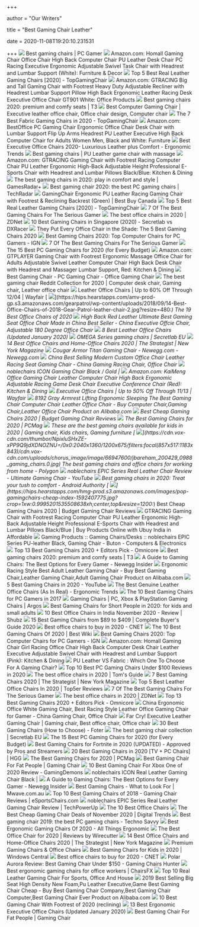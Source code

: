 +++
        
author = "Our Writers"
        
title = "Best Gaming Chair Leather"
        
date = 2020-11-08T19:20:10.231531
        
+++
[ ![](https://cdn.mos.cms.futurecdn.net/eTsGaLnVkpozHC9CqhA6dK.jpg)](https://cdn.mos.cms.futurecdn.net/eTsGaLnVkpozHC9CqhA6dK.jpg) Best gaming chairs | PC Gamer
[ ![](https://images-na.ssl-images-amazon.com/images/I/61HEqHMkRhL._AC_SY355_.jpg)](https://images-na.ssl-images-amazon.com/images/I/61HEqHMkRhL._AC_SY355_.jpg) Amazon.com: Homall Gaming Chair Office Chair High Back Computer Chair PU  Leather Desk Chair PC Racing Executive Ergonomic Adjustable Swivel Task  Chair with Headrest and Lumbar Support (White): Furniture & Decor
[ ![](https://topgamingchair.com/wp-content/uploads/2018/10/Epic.jpg)](https://topgamingchair.com/wp-content/uploads/2018/10/Epic.jpg) Top 5 Best Real Leather Gaming Chairs [2020] - TopGamingChair
[ ![](https://images-na.ssl-images-amazon.com/images/I/618QKUNsG1L._AC_SY879_.jpg)](https://images-na.ssl-images-amazon.com/images/I/618QKUNsG1L._AC_SY879_.jpg) Amazon.com: GTRACING Big and Tall Gaming Chair with Footrest Heavy Duty  Adjustable Recliner with Headrest Lumbar Support Pillow High Back Ergonomic  Leather Racing Desk Executive Office Chair GT901 White: Office Products
[ ![](https://cdn.mos.cms.futurecdn.net/zxPvL2EJDGyt78Yqh2EvQP.jpg)](https://cdn.mos.cms.futurecdn.net/zxPvL2EJDGyt78Yqh2EvQP.jpg) Best gaming chairs 2020: premium and comfy seats | T3
[ ![](https://i.pinimg.com/originals/6b/8d/54/6b8d54510ab9854f8ee73926ffa732a3.jpg)](https://i.pinimg.com/originals/6b/8d/54/6b8d54510ab9854f8ee73926ffa732a3.jpg) Best Computer Gaming Chair | Executive leather office chair, Office chair  design, Computer chair
[ ![](https://topgamingchair.com/wp-content/uploads/2018/12/SecretLab_Omega_Titan-tissu-1024x731.jpg)](https://topgamingchair.com/wp-content/uploads/2018/12/SecretLab_Omega_Titan-tissu-1024x731.jpg) The 7 Best Fabric Gaming Chairs in 2020 - TopGamingChair
[ ![](https://images-na.ssl-images-amazon.com/images/I/51V5budxXHL._AC_SX522_.jpg)](https://images-na.ssl-images-amazon.com/images/I/51V5budxXHL._AC_SX522_.jpg) Amazon.com: BestOffice PC Gaming Chair Ergonomic Office Chair Desk Chair  with Lumbar Support Flip Up Arms Headrest PU Leather Executive High Back  Computer Chair for Adults Women Men, Black and White: Furniture
[ ![](http://ergonomictrends.com/wp-content/uploads/2018/05/best-executive-chairs-reviews.jpg)](http://ergonomictrends.com/wp-content/uploads/2018/05/best-executive-chairs-reviews.jpg) Best Executive Office Chairs 2020- Luxurious Leather plus Comfort -  Ergonomic Trends
[ ![](https://www.yitahome.com/pub/media/catalog/product/cache/4d01f07dddfb48d6790f549f1bfd26c6/m/a/massage_gaming_chair_high_back_pu_with_lumbar_support_black_1_1.jpg)](https://www.yitahome.com/pub/media/catalog/product/cache/4d01f07dddfb48d6790f549f1bfd26c6/m/a/massage_gaming_chair_high_back_pu_with_lumbar_support_black_1_1.jpg) Best gaming chairs | PU Leather game chair with massage
[ ![](https://images-na.ssl-images-amazon.com/images/I/61%2BMobm1IML._AC_SY879_.jpg)](https://images-na.ssl-images-amazon.com/images/I/61%2BMobm1IML._AC_SY879_.jpg) Amazon.com: GTRACING Gaming Chair with Footrest Racing Computer Chair PU  Leather Ergonomic High-Back Adjustable Height Professional E-Sports Chair  with Headrest and Lumbar Pillows Black/Blue: Kitchen & Dining
[ ![](https://cdn.mos.cms.futurecdn.net/JhAv8G8wDXT8JNsSrq3Gvk.jpg)](https://cdn.mos.cms.futurecdn.net/JhAv8G8wDXT8JNsSrq3Gvk.jpg) The best gaming chairs in 2020: play in comfort and style | GamesRadar+
[ ![](https://cdn.mos.cms.futurecdn.net/8uyuPRKS2svHBhMZkZYkFg.jpg)](https://cdn.mos.cms.futurecdn.net/8uyuPRKS2svHBhMZkZYkFg.jpg) Best gaming chair 2020: the best PC gaming chairs | TechRadar
[ ![](https://multimedia.bbycastatic.ca/multimedia/products/500x500/132/13239/13239804.jpg)](https://multimedia.bbycastatic.ca/multimedia/products/500x500/132/13239/13239804.jpg) GamingChair Ergonomic PU Leather Racing Gaming Chair with Footrest &  Reclining Backrest (Green) | Best Buy Canada
[ ![](https://topgamingchair.com/wp-content/uploads/2018/11/Real-leather-gaming-chair-Copie.jpg)](https://topgamingchair.com/wp-content/uploads/2018/11/Real-leather-gaming-chair-Copie.jpg) Top 5 Best Real Leather Gaming Chairs [2020] - TopGamingChair
[ ![](https://specials-images.forbesimg.com/imageserve/5e98cdd2f45f0500075eb18c/960x0.jpg?cropX1=0&cropX2=500&cropY1=0&cropY2=500)](https://specials-images.forbesimg.com/imageserve/5e98cdd2f45f0500075eb18c/960x0.jpg?cropX1=0&cropX2=500&cropY1=0&cropY2=500) 7 Of The Best Gaming Chairs For The Serious Gamer
[ ![](https://zdnet4.cbsistatic.com/hub/i/r/2020/01/17/c0ad1bc6-1ebd-44b4-a35b-3f8aae0e3b21/resize/1200xauto/619579acbabc397154153b14544fd1f2/office-chair-4.jpg)](https://zdnet4.cbsistatic.com/hub/i/r/2020/01/17/c0ad1bc6-1ebd-44b4-a35b-3f8aae0e3b21/resize/1200xauto/619579acbabc397154153b14544fd1f2/office-chair-4.jpg) The best office chairs in 2020 | ZDNet
[ ![](https://www.drumitloud.com/wp-content/uploads/2019/06/Best-Gaming-Chair-Singapore.jpg)](https://www.drumitloud.com/wp-content/uploads/2019/06/Best-Gaming-Chair-Singapore.jpg) 10 Best Gaming Chairs in Singapore (2020) - Secretlab vs DXRacer
[ ![](https://basic-tutorials.com/wp-content/uploads/2019/06/Best-Gaming-Chairs.jpg)](https://basic-tutorials.com/wp-content/uploads/2019/06/Best-Gaming-Chairs.jpg) They Put Every Office Chair in the Shade: The 5 Best Gaming Chairs 2020
[ ![](https://oyster.ignimgs.com/wordpress/stg.ign.com/2019/06/Titan-2.jpg)](https://oyster.ignimgs.com/wordpress/stg.ign.com/2019/06/Titan-2.jpg) Best Gaming Chairs 2020: Top Computer Chairs for PC Gamers - IGN
[ ![](https://thumbor.forbes.com/thumbor/fit-in/1200x0/filters%3Aformat%28jpg%29/https%3A%2F%2Fspecials-images.forbesimg.com%2Fimageserve%2F5e98cd9811164600064006c1%2F0x0.jpg)](https://thumbor.forbes.com/thumbor/fit-in/1200x0/filters%3Aformat%28jpg%29/https%3A%2F%2Fspecials-images.forbesimg.com%2Fimageserve%2F5e98cd9811164600064006c1%2F0x0.jpg) 7 Of The Best Gaming Chairs For The Serious Gamer
[ ![](https://techguided.com/wp-content/uploads/2019/10/The-Best-Gaming-Chairs.jpg)](https://techguided.com/wp-content/uploads/2019/10/The-Best-Gaming-Chairs.jpg) The 15 Best PC Gaming Chairs for 2020 (for Every Budget)
[ ![](https://images-na.ssl-images-amazon.com/images/I/61UXCxMNaWL._AC_SY879_.jpg)](https://images-na.ssl-images-amazon.com/images/I/61UXCxMNaWL._AC_SY879_.jpg) Amazon.com: GTPLAYER Gaming Chair with Footrest Ergonomic Massage Office  Chair for Adults Adjustable Swivel Leather Computer Chair High Back Desk  Chair with Headrest and Massager Lumbar Support, Red: Kitchen & Dining
[ ![](https://www.neo-online.co.uk/media/catalog/product/cache/1/image/650x650/9df78eab33525d08d6e5fb8d27136e95/b/l/blue_300_1.jpg)](https://www.neo-online.co.uk/media/catalog/product/cache/1/image/650x650/9df78eab33525d08d6e5fb8d27136e95/b/l/blue_300_1.jpg) Best Gaming Chair - PC Gaming Chair - Office Gaming Chair
[ ![](https://i.pinimg.com/736x/af/9a/f3/af9af30f0e2c86d68ff36613f936880e.jpg)](https://i.pinimg.com/736x/af/9a/f3/af9af30f0e2c86d68ff36613f936880e.jpg) The best gaming chair Reddit Collection for 2020 | Computer desk chair, Gaming  chair, Leather office chair
[ ![](https://secure.img1-fg.wfcdn.com/im/40922918/resize-h600-w600%5Ecompr-r85/6435/6435809/Leather+Office+Chairs.jpg)](https://secure.img1-fg.wfcdn.com/im/40922918/resize-h600-w600%5Ecompr-r85/6435/6435809/Leather+Office+Chairs.jpg) Leather Office Chairs | Up to 60% Off Through 12/04 | Wayfair
[ ![](https://hips.hearstapps.com/amv-prod-gp.s3.amazonaws.com/gearpatrol/wp-content/uploads/2018/09/14-Best-Office-Chairs-of-2018-Gear-Patrol-leather-chair-2.jpg?resize=480:*)](https://hips.hearstapps.com/amv-prod-gp.s3.amazonaws.com/gearpatrol/wp-content/uploads/2018/09/14-Best-Office-Chairs-of-2018-Gear-Patrol-leather-chair-2.jpg?resize=480:*) The 19 Best Office Chairs of 2020
[ ![](https://image.made-in-china.com/202f0j00JOTaMgIDIEpt/High-Back-Red-Leather-Ultimate-Best-Gaming-Seat-Office-Chair-Made-in-China-Best-Seller.jpg)](https://image.made-in-china.com/202f0j00JOTaMgIDIEpt/High-Back-Red-Leather-Ultimate-Best-Gaming-Seat-Office-Chair-Made-in-China-Best-Seller.jpg) High Back Red Leather Ultimate Best Gaming Seat Office Chair Made in China  Best Seller - China Executive Offcie Chair, Adjustable 180 Degree Office  Chair
[ ![](https://chairsbuddy.com/wp-content/uploads/2018/10/Best-Leather-Office-Chair.jpg)](https://chairsbuddy.com/wp-content/uploads/2018/10/Best-Leather-Office-Chair.jpg) 8 Best Leather Office Chairs (Updated January 2020)
[ ![](https://cdn.shopify.com/s/files/1/2360/6457/files/turntable_2020_OM_pu_stealth_2-min.jpg?v=2079812668809504478)](https://cdn.shopify.com/s/files/1/2360/6457/files/turntable_2020_OM_pu_stealth_2-min.jpg?v=2079812668809504478) OMEGA Series gaming chairs | Secretlab EU
[ ![](https://pyxis.nymag.com/v1/imgs/fdc/3a6/86a7075e3525ef1c07994401e3cd530a78-amazon-basics-exec-chair.rsquare.w600.jpg)](https://pyxis.nymag.com/v1/imgs/fdc/3a6/86a7075e3525ef1c07994401e3cd530a78-amazon-basics-exec-chair.rsquare.w600.jpg) 14 Best Office Chairs and Home-Office Chairs 2020 | The Strategist | New  York Magazine
[ ![](https://c1.neweggimages.com/ProductImage/26-567-036-V01.jpg)](https://c1.neweggimages.com/ProductImage/26-567-036-V01.jpg) Cougar Armor Titan Gaming Chair - Newegg.com - Newegg.com
[ ![](https://image.made-in-china.com/2f0j00FfVYmOznLakZ/Best-Selling-Modern-Custom-Office-Chair-Leather-Racing-Seat-Gaming-Chair.jpg)](https://image.made-in-china.com/2f0j00FfVYmOznLakZ/Best-Selling-Modern-Custom-Office-Chair-Leather-Racing-Seat-Gaming-Chair.jpg) China Best Selling Modern Custom Office Chair Leather Racing Seat Gaming  Chair - China Gaming Racing Chair, Office Chair
[ ![](https://pcandparts.com/wp-content/uploads/noblechair-icon-black-gold-gaming-chair-pu-1.jpg)](https://pcandparts.com/wp-content/uploads/noblechair-icon-black-gold-gaming-chair-pu-1.jpg) noblechairs ICON Gaming Chair Black / Gold |
[ ![](https://images-na.ssl-images-amazon.com/images/I/71C8CQ8xbtL._AC_SX522_.jpg)](https://images-na.ssl-images-amazon.com/images/I/71C8CQ8xbtL._AC_SX522_.jpg) Amazon.com: KaiMeng Office Gaming Chair Leather Computer Chair High Back  Ergonomic Adjustable Racing Game Desk Chair Executive Conference Chair  (Red): Kitchen & Dining
[ ![](https://secure.img1-fg.wfcdn.com/im/21450241/resize-h600-w600%5Ecompr-r85/1807/18076745/Executive+Office+Chairs.jpg)](https://secure.img1-fg.wfcdn.com/im/21450241/resize-h600-w600%5Ecompr-r85/1807/18076745/Executive+Office+Chairs.jpg) Executive Office Chairs | Up to 50% Off Through 11/13 | Wayfair
[ ![](https://sc01.alicdn.com/kf/HTB1Rf0sarr1gK0jSZR0q6zP8XXa8/205860001/HTB1Rf0sarr1gK0jSZR0q6zP8XXa8.jpg_.webp)](https://sc01.alicdn.com/kf/HTB1Rf0sarr1gK0jSZR0q6zP8XXa8/205860001/HTB1Rf0sarr1gK0jSZR0q6zP8XXa8.jpg_.webp) 8192 Gray Armrest Lifting Ergonomic Sleeping The Best Gaming Chair Computer Chair  Leather Office Chair - Buy Computer Chair,Gaming Chair,Leather Office Chair  Product on Alibaba.com
[ ![](https://hips.hearstapps.com/vader-prod.s3.amazonaws.com/1592321515-xrocker-1592321507.jpg?crop=0.8375xw:1xh;center,top&resize=320%3A%2A)](https://hips.hearstapps.com/vader-prod.s3.amazonaws.com/1592321515-xrocker-1592321507.jpg?crop=0.8375xw:1xh;center,top&resize=320%3A%2A) Best Cheap Gaming Chairs 2020 | Budget Gaming Chair Reviews
[ ![](https://i.pcmag.com/imagery/reviews/00yJS0v45fMMdRvhAp53QsN-4.1569474653.fit_lpad.size_625x365.jpg)](https://i.pcmag.com/imagery/reviews/00yJS0v45fMMdRvhAp53QsN-4.1569474653.fit_lpad.size_625x365.jpg) The Best Gaming Chairs for 2020 | PCMag
[ ![](https://i.pinimg.com/originals/d5/a2/72/d5a2720d3ec0d1e1324f841900396074.png)](https://i.pinimg.com/originals/d5/a2/72/d5a2720d3ec0d1e1324f841900396074.png) These are the best gaming chairs available for kids in 2020 | Gaming chair,  Kids chairs, Gaming furniture
[ ![](https://cdn.vox-cdn.com/thumbor/NpixluSHxZE-xPP9Q9jdXDNOZNU=/0x0:2040x1360/1200x675/filters:focal(857x517:1183x843)/cdn.vox-cdn.com/uploads/chorus_image/image/66947600/jbareham_200429_0988_gaming_chairs.0.jpg)](https://cdn.vox-cdn.com/thumbor/NpixluSHxZE-xPP9Q9jdXDNOZNU=/0x0:2040x1360/1200x675/filters:focal(857x517:1183x843)/cdn.vox-cdn.com/uploads/chorus_image/image/66947600/jbareham_200429_0988_gaming_chairs.0.jpg) The best gaming chairs and office chairs for working from home - Polygon
[ ![](https://i.ytimg.com/vi/n2FEmYwe2zE/maxresdefault.jpg)](https://i.ytimg.com/vi/n2FEmYwe2zE/maxresdefault.jpg) noblechairs EPIC Series Real Leather Chair Review - Ultimate Gaming Chair -  YouTube
[ ![](https://cdn57.androidauthority.net/wp-content/uploads/2019/11/Secretlab-Omega-gaming-chair.jpg)](https://cdn57.androidauthority.net/wp-content/uploads/2019/11/Secretlab-Omega-gaming-chair.jpg) Best gaming chairs in 2020: Treat your tush to comfort - Android Authority
[ ![](https://hips.hearstapps.com/hmg-prod.s3.amazonaws.com/images/pop-gamingchairs-cheap-index-1592407775.jpg?crop=1xw:0.9995201535508638xh;center,top&resize=1200:*)](https://hips.hearstapps.com/hmg-prod.s3.amazonaws.com/images/pop-gamingchairs-cheap-index-1592407775.jpg?crop=1xw:0.9995201535508638xh;center,top&resize=1200:*) Best Cheap Gaming Chairs 2020 | Budget Gaming Chair Reviews
[ ![](https://www.ubuy.co.in/productimg/?image=aHR0cHM6Ly9pbWFnZXMtbmEuc3NsLWltYWdlcy1hbWF6b24uY29tL2ltYWdlcy9JLzYxJTJCTW9ibTFJTUwuX1NTNDAwXy5qcGc.jpg)](https://www.ubuy.co.in/productimg/?image=aHR0cHM6Ly9pbWFnZXMtbmEuc3NsLWltYWdlcy1hbWF6b24uY29tL2ltYWdlcy9JLzYxJTJCTW9ibTFJTUwuX1NTNDAwXy5qcGc.jpg) GTRACING Gaming Chair with Footrest Racing Computer Chair PU Leather  Ergonomic High-Back Adjustable Height Professional E-Sports Chair with  Headrest and Lumbar Pillows Black/Blue | Buy Products Online with Ubuy  India in Affordable
[ ![](https://butonks.com/images/detailed/10/92984_3_noblechairs-epic-black-nbl-pu-bla-002.jpg)](https://butonks.com/images/detailed/10/92984_3_noblechairs-epic-black-nbl-pu-bla-002.jpg) Gaming Products :: Gaming Chairs/Desks :: noblechairs EPIC Series PU-leather  Black, Gaming Chair - Buton - Computers & Electronics
[ ![](https://www.omnicoreagency.com/wp-content/uploads/2020/01/Homall-Gaming-Chair-Racing-Style-High-Back-PU-Leather-Office-Chair-List.jpg)](https://www.omnicoreagency.com/wp-content/uploads/2020/01/Homall-Gaming-Chair-Racing-Style-High-Back-PU-Leather-Office-Chair-List.jpg) Top 13 Best Gaming Chairs 2020 + Editors Pick - Omnicore
[ ![](https://cdn.mos.cms.futurecdn.net/G74TKEpYcbaNoKnmjbJfPD.jpg)](https://cdn.mos.cms.futurecdn.net/G74TKEpYcbaNoKnmjbJfPD.jpg) Best gaming chairs 2020: premium and comfy seats | T3
[ ![](https://www.newegg.com/insider/wp-content/uploads/2019/05/Chairs-12.jpg)](https://www.newegg.com/insider/wp-content/uploads/2019/05/Chairs-12.jpg) A Guide to Gaming Chairs: The Best Options for Every Gamer - Newegg Insider
[ ![](https://sc01.alicdn.com/kf/HTB18e7hgm8YBeNkSnb4q6yevFXap/223432890/HTB18e7hgm8YBeNkSnb4q6yevFXap.jpg)](https://sc01.alicdn.com/kf/HTB18e7hgm8YBeNkSnb4q6yevFXap/223432890/HTB18e7hgm8YBeNkSnb4q6yevFXap.jpg) Ergonomic Racing Style Best Adult Leather Gaming Chair - Buy Best Gaming  Chair,Leather Gaming Chair,Adult Gaming Chair Product on Alibaba.com
[ ![](https://i.ytimg.com/vi/E--4mzIoTeQ/maxresdefault.jpg)](https://i.ytimg.com/vi/E--4mzIoTeQ/maxresdefault.jpg) 5 Best Gaming Chairs in 2020 - YouTube
[ ![](http://ergonomictrends.com/wp-content/uploads/2020/04/best-genuine-leather-office-chairs.jpg)](http://ergonomictrends.com/wp-content/uploads/2020/04/best-genuine-leather-office-chairs.jpg) The Best Genuine Leather Office Chairs (As In Real) - Ergonomic Trends
[ ![](https://res.cloudinary.com/lmn/image/upload/e_sharpen:100/f_auto,fl_lossy,q_auto/v1/gameskinnyc/h/e/a/header-8d342.png)](https://res.cloudinary.com/lmn/image/upload/e_sharpen:100/f_auto,fl_lossy,q_auto/v1/gameskinnyc/h/e/a/header-8d342.png) The 10 Best Gaming Chairs for PC Gamers in 2017
[ ![](https://media.4rgos.it/s/Argos/8036478_R_SET?w=270&h=270&qlt=75&fmt.jpeg.interlaced=true)](https://media.4rgos.it/s/Argos/8036478_R_SET?w=270&h=270&qlt=75&fmt.jpeg.interlaced=true) Gaming Chairs | PC, Xbox & PlayStation Gaming Chairs | Argos
[ ![](https://cdn-stack.compsmag.com/wp-content/uploads/2020/04/5-21-972x1024.jpg)](https://cdn-stack.compsmag.com/wp-content/uploads/2020/04/5-21-972x1024.jpg) Best Gaming Chairs for Short People in 2020: for kids and small adults
[ ![](https://www.shubz.in/wp-content/uploads/2020/06/Best-office-chair-in-India.png)](https://www.shubz.in/wp-content/uploads/2020/06/Best-office-chair-in-India.png) 10 Best Office Chairs in India November 2020 - Review | Shubz
[ ![](https://gadgets-reviews.com/images/images_2020/Best-Gaming-Chairs-info.jpg)](https://gadgets-reviews.com/images/images_2020/Best-Gaming-Chairs-info.jpg) 15 Best Gaming Chairs from $89 to $409 | Complete Buyer's Guide 2020
[ ![](https://cnet1.cbsistatic.com/img/VDrVBm6BI9fAEbMmNQ0Z_HJIJhA=/940x528/2020/08/03/df093be5-1498-4cc6-9f63-977e360d6028/amazonbasics.jpg)](https://cnet1.cbsistatic.com/img/VDrVBm6BI9fAEbMmNQ0Z_HJIJhA=/940x528/2020/08/03/df093be5-1498-4cc6-9f63-977e360d6028/amazonbasics.jpg) Best office chairs to buy in 2020 - CNET
[ ![](https://www.best.wiki/wp-content/uploads/2020/06/best-gaming-chair-01.jpg)](https://www.best.wiki/wp-content/uploads/2020/06/best-gaming-chair-01.jpg) The 10 Best Gaming Chairs Of 2020 | Best Wiki
[ ![](https://oyster.ignimgs.com/wordpress/stg.ign.com/2020/01/IMG_20200107_140819.jpg)](https://oyster.ignimgs.com/wordpress/stg.ign.com/2020/01/IMG_20200107_140819.jpg) Best Gaming Chairs 2020: Top Computer Chairs for PC Gamers - IGN
[ ![](https://images-na.ssl-images-amazon.com/images/I/81UeyA7b1uL._AC_SL1500_.jpg)](https://images-na.ssl-images-amazon.com/images/I/81UeyA7b1uL._AC_SL1500_.jpg) Amazon.com: Homall Gaming Chair Girl Racing Office Chair High Back Computer  Desk Chair Leather Executive Adjustable Swivel Chair with Headrest and  Lumbar Support (Pink): Kitchen & Dining
[ ![](https://topgamingchair.com/wp-content/uploads/2018/12/PU-vs-Fabric-1.jpg)](https://topgamingchair.com/wp-content/uploads/2018/12/PU-vs-Fabric-1.jpg) PU Leather VS Fabric : Which One To Choose For A Gaming Chair?
[ ![](https://theluxurychairs.com/wp-content/uploads/2019/03/Merax-Ergonomic-Racing-Style-PU-Leather-Gaming-Chair.jpg)](https://theluxurychairs.com/wp-content/uploads/2019/03/Merax-Ergonomic-Racing-Style-PU-Leather-Gaming-Chair.jpg) Top 10 Best PC Gaming Chairs Under $100 Reviews in 2020
[ ![](https://cdn.mos.cms.futurecdn.net/chg3AGHkpwVFcZeK26TKuA.jpg)](https://cdn.mos.cms.futurecdn.net/chg3AGHkpwVFcZeK26TKuA.jpg) The best office chairs in 2020 | Tom's Guide
[ ![](https://pyxis.nymag.com/v1/imgs/e02/d51/b05e8198bea7fa5981ae89a3edb28e3a0e-gamingchairlede.rsquare.w700.jpg)](https://pyxis.nymag.com/v1/imgs/e02/d51/b05e8198bea7fa5981ae89a3edb28e3a0e-gamingchairlede.rsquare.w700.jpg) 7 Best Gaming Chairs 2020 | The Strategist | New York Magazine
[ ![](https://top5er.com/wp-content/uploads/2017/09/serta-black-leather-office-chair-review.jpg)](https://top5er.com/wp-content/uploads/2017/09/serta-black-leather-office-chair-review.jpg) Top 5 Best Leather Office Chairs In 2020 | Top5er Reviews
[ ![](https://specials-images.forbesimg.com/imageserve/5e98cf461d47bc00062f12e2/960x0.jpg?fit=scale)](https://specials-images.forbesimg.com/imageserve/5e98cf461d47bc00062f12e2/960x0.jpg?fit=scale) 7 Of The Best Gaming Chairs For The Serious Gamer
[ ![](https://zdnet4.cbsistatic.com/hub/i/2020/01/17/8231e246-714d-44bf-8b5e-bebdd66c1d83/office-chair-6.jpg)](https://zdnet4.cbsistatic.com/hub/i/2020/01/17/8231e246-714d-44bf-8b5e-bebdd66c1d83/office-chair-6.jpg) The best office chairs in 2020 | ZDNet
[ ![](https://www.omnicoreagency.com/wp-content/uploads/2020/01/noblechairs-ION-Gaming-Chair-List.jpg)](https://www.omnicoreagency.com/wp-content/uploads/2020/01/noblechairs-ION-Gaming-Chair-List.jpg) Top 13 Best Gaming Chairs 2020 + Editors Pick - Omnicore
[ ![](https://image.made-in-china.com/202f0j00jzsUOKtCrwqT/Ergonomic-Office-White-Gaming-Chair-Best-Racing-Style-Leather-Office-Gaming-Chair-for-Gamer.jpg)](https://image.made-in-china.com/202f0j00jzsUOKtCrwqT/Ergonomic-Office-White-Gaming-Chair-Best-Racing-Style-Leather-Office-Gaming-Chair-for-Gamer.jpg) China Ergonomic Office White Gaming Chair, Best Racing Style Leather Office  Gaming Chair for Gamer - China Gaming Chair, Office Chair
[ ![](https://i.pinimg.com/736x/39/f7/0c/39f70cfe33995d3a154654256568c607.jpg)](https://i.pinimg.com/736x/39/f7/0c/39f70cfe33995d3a154654256568c607.jpg) Far Cry! Executive Leather Gaming Chair | Gaming chair, Best office chair, Office  chair
[ ![](https://foter.com/photos/400/ergonomic-genuine-leather-gaming-chair.jpeg)](https://foter.com/photos/400/ergonomic-genuine-leather-gaming-chair.jpeg) 30 Best Gaming Chairs (How to Choose) - Foter
[ ![](https://cdn.shopify.com/s/files/1/2360/6457/t/269/assets/home-about-min.jpg?v=15469314744188955009)](https://cdn.shopify.com/s/files/1/2360/6457/t/269/assets/home-about-min.jpg?v=15469314744188955009) The best gaming chair collection | Secretlab EU
[ ![](https://techguided.com/wp-content/uploads/2018/06/Ficmax-Racing-Gaming-Chair.jpg)](https://techguided.com/wp-content/uploads/2018/06/Ficmax-Racing-Gaming-Chair.jpg) The 15 Best PC Gaming Chairs for 2020 (for Every Budget)
[ ![](https://fortbase.net/uploads/post/prepost/top-10-best-gaming-chairs-1024x629_1538740231.jpg)](https://fortbase.net/uploads/post/prepost/top-10-best-gaming-chairs-1024x629_1538740231.jpg) Best Gaming Chairs for Fortnite in 2020 (UPDATED) - Approved by Pros and  Streamers
[ ![](https://mljzsatzn43z.i.optimole.com/tP-GR8Q-v0mqAf2A/w:100/h:163/q:90/dpr:2.6/https://www.highgroundgaming.com/wp-content/uploads/2020/01/GTRACING-Gaming-Racing-Office-Computer-Game-Chair.jpg)](https://mljzsatzn43z.i.optimole.com/tP-GR8Q-v0mqAf2A/w:100/h:163/q:90/dpr:2.6/https://www.highgroundgaming.com/wp-content/uploads/2020/01/GTRACING-Gaming-Racing-Office-Computer-Game-Chair.jpg) 20 Best Gaming Chairs in 2020 [TV + PC Chairs] | HGG
[ ![](https://i.pcmag.com/imagery/roundups/01nItxF7gLV1QBkVufORlYb-6.fit_lim.size_1050x.jpg)](https://i.pcmag.com/imagery/roundups/01nItxF7gLV1QBkVufORlYb-6.fit_lim.size_1050x.jpg) The Best Gaming Chairs for 2020 | PCMag
[ ![](https://pcgamehaven.com/wp-content/uploads/2018/06/best-gaming-chair-featured-image.png)](https://pcgamehaven.com/wp-content/uploads/2018/06/best-gaming-chair-featured-image.png) Best Gaming Chair For Fat People | Gaming Chair
[ ![](https://gamingdemons.com/wp-content/uploads/2020/03/10-Best-Gaming-Chair-For-Xbox-One-of-2020-Review-620x330.jpg)](https://gamingdemons.com/wp-content/uploads/2020/03/10-Best-Gaming-Chair-For-Xbox-One-of-2020-Review-620x330.jpg) 10 Best Gaming Chair For Xbox One of 2020 Review - GamingDemons
[ ![](https://pcandparts.com/wp-content/uploads/noblechair-icon-black-gaming-chair-real-leather-03.jpg)](https://pcandparts.com/wp-content/uploads/noblechair-icon-black-gaming-chair-real-leather-03.jpg) noblechairs ICON Real Leather Gaming Chair Black |
[ ![](https://www.newegg.com/insider/wp-content/uploads/2019/05/Vertagear-Triigger-Chair-17-1024x576.jpg)](https://www.newegg.com/insider/wp-content/uploads/2019/05/Vertagear-Triigger-Chair-17-1024x576.jpg) A Guide to Gaming Chairs: The Best Options for Every Gamer - Newegg Insider
[ ![](https://imgur.com/V8iJCt4.jpg)](https://imgur.com/V8iJCt4.jpg) Best Gaming Chairs - What to Look For | Mwave.com.au
[ ![](https://cdn.shopify.com/s/files/1/1209/1988/files/homall-gaming-chair-red-white-blue-office-chairs-pu-leather-best-cheap-gaming-chair.png?v=1535477119)](https://cdn.shopify.com/s/files/1/1209/1988/files/homall-gaming-chair-red-white-blue-office-chairs-pu-leather-best-cheap-gaming-chair.png?v=1535477119) Top 10 Best Gaming Chairs of 2018 - Gaming Chair Reviews | eSportsChairs.com
[ ![](https://tpucdn.com/review/noblechairs-epic-leather-chair/images/banner.jpg)](https://tpucdn.com/review/noblechairs-epic-leather-chair/images/banner.jpg) noblechairs EPIC Series Real Leather Gaming Chair Review | TechPowerUp
[ ![](http://static1.squarespace.com/static/556b5950e4b07e55e369809c/55a54310e4b037b6dd056380/5a937ec4f9619a83af678c43/1596149671642/best+office+chair.jpg?format=1500w)](http://static1.squarespace.com/static/556b5950e4b07e55e369809c/55a54310e4b037b6dd056380/5a937ec4f9619a83af678c43/1596149671642/best+office+chair.jpg?format=1500w) The 10 Best Office Chairs
[ ![](https://icdn2.digitaltrends.com/image/digitaltrends/best-cheap-gaming-chairs-featured-2.jpg)](https://icdn2.digitaltrends.com/image/digitaltrends/best-cheap-gaming-chairs-featured-2.jpg) The Best Cheap Gaming Chair Deals of November 2020 | Digital Trends
[ ![](https://i2.wp.com/cdn.mos.cms.futurecdn.net/XN9xtDyFnTYURiyQ6KbQaG.jpg?w=840)](https://i2.wp.com/cdn.mos.cms.futurecdn.net/XN9xtDyFnTYURiyQ6KbQaG.jpg?w=840) Best gaming chair 2019: the best PC gaming chairs - Techno Savvy
[ ![](https://www.allthingsergo.com/wp-content/uploads/2018/08/61XyreDN1iL._SL350_1.jpg)](https://www.allthingsergo.com/wp-content/uploads/2018/08/61XyreDN1iL._SL350_1.jpg) Best Ergonomic Gaming Chairs Of 2020 - All Things Ergonomic
[ ![](https://cdn.thewirecutter.com/wp-content/media/2020/09/officechairs-2048px-9607.jpg?auto=webp&crop=1.91:1&width=1200)](https://cdn.thewirecutter.com/wp-content/media/2020/09/officechairs-2048px-9607.jpg?auto=webp&crop=1.91:1&width=1200) The Best Office Chair for 2020 | Reviews by Wirecutter
[ ![](https://pyxis.nymag.com/v1/imgs/154/4b0/5c27022840e2dbf6dfd9249b0e5470c626-essentials-high-back-executive-chair.rsquare.w600.jpg)](https://pyxis.nymag.com/v1/imgs/154/4b0/5c27022840e2dbf6dfd9249b0e5470c626-essentials-high-back-executive-chair.rsquare.w600.jpg) 14 Best Office Chairs and Home-Office Chairs 2020 | The Strategist | New  York Magazine
[ ![](https://www.overclockers.co.uk/media/image/thumbnail/GC00MNC_190347_750x750.jpg)](https://www.overclockers.co.uk/media/image/thumbnail/GC00MNC_190347_750x750.jpg) Premium Gaming Chairs & Office Chairs
[ ![](https://www.windowscentral.com/sites/wpcentral.com/files/styles/large/public/field/image/2020/06/x-rocker-pro-series-h3-lifestyle.jpg)](https://www.windowscentral.com/sites/wpcentral.com/files/styles/large/public/field/image/2020/06/x-rocker-pro-series-h3-lifestyle.jpg) Best Gaming Chairs for Kids in 2020 | Windows Central
[ ![](https://cnet2.cbsistatic.com/img/AKYSLXlg2jUlss0GNoSHx3KksUQ=/940x528/2020/08/03/598f46b1-6657-41a8-b15f-a447b24856c0/herman-miller.jpg)](https://cnet2.cbsistatic.com/img/AKYSLXlg2jUlss0GNoSHx3KksUQ=/940x528/2020/08/03/598f46b1-6657-41a8-b15f-a447b24856c0/herman-miller.jpg) Best office chairs to buy for 2020 - CNET
[ ![](https://gamingchairshunter.com/wp-content/uploads/polar-aurora-gaming-chair-review-1.jpg)](https://gamingchairshunter.com/wp-content/uploads/polar-aurora-gaming-chair-review-1.jpg) Polar Aurora Review: Best Gaming Chair Under $150 - Gaming Chairs Hunter
[ ![](https://chairsfx.com/wp-content/uploads/2020/09/gaming-office-chairs-intro.jpg)](https://chairsfx.com/wp-content/uploads/2020/09/gaming-office-chairs-intro.jpg) Best ergonomic gaming chairs for office workers | ChairsFX
[ ![](https://i2.wp.com/www.besttoptenever.com/wp-content/uploads/2018/01/real-leather-gaming-chair-3.png?fit=1200%2C600&ssl=1&resize=1280%2C720)](https://i2.wp.com/www.besttoptenever.com/wp-content/uploads/2018/01/real-leather-gaming-chair-3.png?fit=1200%2C600&ssl=1&resize=1280%2C720) Top 10 Real Leather Gaming Chair For Sports, Office And House
[ ![](https://sc01.alicdn.com/kf/H26f6a797f981453bb91432844fa7bbdeC.jpg)](https://sc01.alicdn.com/kf/H26f6a797f981453bb91432844fa7bbdeC.jpg) 2019 Best Selling Big Seat High Density New Foam,Pu Leather Executive,Game Best  Gaming Chair Cheap - Buy Best Gaming Chair Company,Best Gaming Chair  Computer,Best Gaming Chair Ever Product on Alibaba.com
[ ![](https://ws-na.amazon-adsystem.com/widgets/q?_encoding=UTF8&ASIN=B07BGY26VY&Format=_SL250_&ID=AsinImage&MarketPlace=US&ServiceVersion=20070822&WS=1&tag=fadingred-20&language=en_US)](https://ws-na.amazon-adsystem.com/widgets/q?_encoding=UTF8&ASIN=B07BGY26VY&Format=_SL250_&ID=AsinImage&MarketPlace=US&ServiceVersion=20070822&WS=1&tag=fadingred-20&language=en_US) 10 Best Gaming Chair With Footrest of 2020 (reclining)
[ ![](https://chairsbuddy.com/wp-content/uploads/2018/10/Best-ergonomic-executive-office-chair-3-1-300x300.jpg)](https://chairsbuddy.com/wp-content/uploads/2018/10/Best-ergonomic-executive-office-chair-3-1-300x300.jpg) 13 Best Ergonomic Executive Office Chairs (Updated January 2020)
[ ![](https://gamingdemons.com/wp-content/uploads/2018/04/Ficmax-Ergonomic-High-back-Large-Size-Office-Desk-Chair-Swivel-Black-PC-Gaming-Chair-with-Lumbar-Massage-Support-and-Retractible-Footrest.jpg)](https://gamingdemons.com/wp-content/uploads/2018/04/Ficmax-Ergonomic-High-back-Large-Size-Office-Desk-Chair-Swivel-Black-PC-Gaming-Chair-with-Lumbar-Massage-Support-and-Retractible-Footrest.jpg) Best Gaming Chair For Fat People | Gaming Chair
